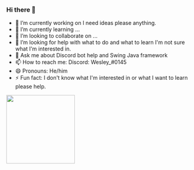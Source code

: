 ### Hi there 👋

- 🔭 I’m currently working on I need ideas please anything.
- 🌱 I’m currently learning ...
- 👯 I’m looking to collaborate on ...
- 🤔 I’m looking for help with what to do and what to learn I'm not sure what I'm interested in.
- 💬 Ask me about Discord bot help and Swing Java framework
- 📫 How to reach me: Discord: Wesley_#0145
- 😄 Pronouns: He/him
- ⚡ Fun fact: I don't know what I'm interested in or what I want to learn please help.

<img height="180em" src="https://github-readme-stats.vercel.app/api?username=CSWesley&show_icons=true&hide_border=true&&count_private=true&include_all_commits=true" />
